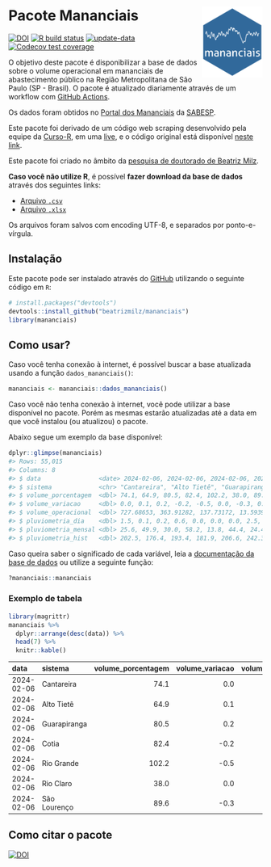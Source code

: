 
<!-- README.md is generated from README.Rmd. Please edit that file -->

# Pacote Mananciais <img src="man/figures/hexlogo.png" align="right" width = "120px"/>

<!-- badges: start -->

[![DOI](https://zenodo.org/badge/DOI/10.5281/zenodo.4733056.svg)](https://doi.org/10.5281/zenodo.4733056)
[![R build
status](https://github.com/beatrizmilz/mananciais/workflows/R-CMD-check/badge.svg)](https://github.com/beatrizmilz/mananciais/actions)
[![update-data](https://github.com/beatrizmilz/mananciais/actions/workflows/2-update_data.yaml/badge.svg)](https://github.com/beatrizmilz/mananciais/actions/workflows/2-update_data.yaml)
[![Codecov test
coverage](https://codecov.io/gh/beatrizmilz/mananciais/branch/master/graph/badge.svg)](https://codecov.io/gh/beatrizmilz/mananciais?branch=master)
<!-- badges: end -->

O objetivo deste pacote é disponibilizar a base de dados sobre o volume
operacional em mananciais de abastecimento público na Região
Metropolitana de São Paulo (SP - Brasil). O pacote é atualizado
diariamente através de um workflow com [GitHub
Actions](https://github.com/beatrizmilz/mananciais/actions).

Os dados foram obtidos no [Portal dos
Mananciais](http://mananciais.sabesp.com.br/Situacao) da
[SABESP](http://site.sabesp.com.br/site/Default.aspx).

Este pacote foi derivado de um código web scraping desenvolvido pela
equipe da [Curso-R](https://www.curso-r.com/), em uma
[live](https://youtu.be/jvZIxrMmOcQ), e o código original está
disponível [neste
link](https://github.com/curso-r/lives/blob/master/drafts/20200730_scraper_sabesp.R).

Este pacote foi criado no âmbito da [pesquisa de doutorado de Beatriz
Milz](https://beatrizmilz.github.io/tese/).

**Caso você não utilize R**, é possível **fazer download da base de
dados** através dos seguintes links:

- [Arquivo
  `.csv`](https://github.com/beatrizmilz/mananciais/raw/master/inst/extdata/mananciais.csv)
- [Arquivo
  `.xlsx`](https://github.com/beatrizmilz/mananciais/blob/master/inst/extdata/mananciais.xlsx?raw=true)

Os arquivos foram salvos com encoding UTF-8, e separados por
ponto-e-vírgula.

## Instalação

Este pacote pode ser instalado através do [GitHub](https://github.com/)
utilizando o seguinte código em `R`:

``` r
# install.packages("devtools")
devtools::install_github("beatrizmilz/mananciais")
library(mananciais)
```

## Como usar?

Caso você tenha conexão à internet, é possível buscar a base atualizada
usando a função `dados_mananciais()`:

``` r
mananciais <- mananciais::dados_mananciais() 
```

Caso você não tenha conexão à internet, você pode utilizar a base
disponível no pacote. Porém as mesmas estarão atualizadas até a data em
que você instalou (ou atualizou) o pacote.

Abaixo segue um exemplo da base disponível:

``` r
dplyr::glimpse(mananciais)
#> Rows: 55,015
#> Columns: 8
#> $ data                <date> 2024-02-06, 2024-02-06, 2024-02-06, 2024-02-06, 2…
#> $ sistema             <chr> "Cantareira", "Alto Tietê", "Guarapiranga", "Cotia…
#> $ volume_porcentagem  <dbl> 74.1, 64.9, 80.5, 82.4, 102.2, 38.0, 89.6, 74.1, 6…
#> $ volume_variacao     <dbl> 0.0, 0.1, 0.2, -0.2, -0.5, 0.0, -0.3, 0.1, 0.6, 1.…
#> $ volume_operacional  <dbl> 727.68653, 363.91282, 137.73172, 13.59396, 114.679…
#> $ pluviometria_dia    <dbl> 1.5, 0.1, 0.2, 0.6, 0.0, 0.0, 0.0, 2.5, 22.6, 14.2…
#> $ pluviometria_mensal <dbl> 25.6, 49.9, 30.0, 58.2, 13.8, 44.4, 24.4, 24.1, 49…
#> $ pluviometria_hist   <dbl> 202.5, 176.4, 193.4, 181.9, 206.6, 242.3, 230.5, 2…
```

Caso queira saber o significado de cada variável, leia a [documentação
da base de
dados](https://beatrizmilz.github.io/mananciais/reference/mananciais.html)
ou utilize a seguinte função:

``` r
?mananciais::mananciais
```

### Exemplo de tabela

``` r
library(magrittr)
mananciais %>% 
  dplyr::arrange(desc(data)) %>% 
  head(7) %>%
  knitr::kable()
```

| data       | sistema      | volume_porcentagem | volume_variacao | volume_operacional | pluviometria_dia | pluviometria_mensal | pluviometria_hist |
|:-----------|:-------------|-------------------:|----------------:|-------------------:|-----------------:|--------------------:|------------------:|
| 2024-02-06 | Cantareira   |               74.1 |             0.0 |          727.68653 |              1.5 |                25.6 |             202.5 |
| 2024-02-06 | Alto Tietê   |               64.9 |             0.1 |          363.91282 |              0.1 |                49.9 |             176.4 |
| 2024-02-06 | Guarapiranga |               80.5 |             0.2 |          137.73172 |              0.2 |                30.0 |             193.4 |
| 2024-02-06 | Cotia        |               82.4 |            -0.2 |           13.59396 |              0.6 |                58.2 |             181.9 |
| 2024-02-06 | Rio Grande   |              102.2 |            -0.5 |          114.67957 |              0.0 |                13.8 |             206.6 |
| 2024-02-06 | Rio Claro    |               38.0 |             0.0 |            5.18930 |              0.0 |                44.4 |             242.3 |
| 2024-02-06 | São Lourenço |               89.6 |            -0.3 |           79.55012 |              0.0 |                24.4 |             230.5 |

## Como citar o pacote

[![DOI](https://zenodo.org/badge/DOI/10.5281/zenodo.4733056.svg)](https://doi.org/10.5281/zenodo.4733056)
